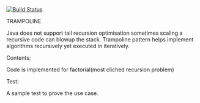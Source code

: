 [![Build Status](https://travis-ci.org/mattlijo/TrampolineAlgorithm.png)](https://travis-ci.org/mattlijo/TrampolineAlgorithm)


TRAMPOLINE

Java does not support tail recursion optimisation sometimes scaling a recursive code can blowup the stack. Trampoline pattern helps implement algorithms recursively yet executed in iteratively. 

Contents:

Code is implemented for factorial(most cliched recursion problem)

Test: 

A sample test to prove the use case. 
